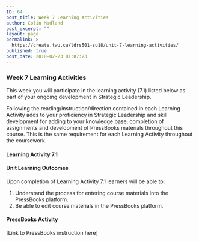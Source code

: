 ```yaml
---
ID: 64
post_title: Week 7 Learning Activities
author: Colin Madland
post_excerpt: ""
layout: page
permalink: >
  https://create.twu.ca/ldrs501-su18/unit-7-learning-activities/
published: true
post_date: 2018-02-23 01:07:23
---
```

<h3>Week 7 Learning Activities</h3>
This week you will participate in the learning activity (7.1) listed below as part of your ongoing development in Strategic Leadership.

Following the reading/instruction/direction contained in each Learning Activity adds to your proficiency in Strategic Leadership and skill development for adding to your knowledge base, completion of assignments and development of PressBooks materials throughout this course. This is the same requirement for each Learning Activity throughout the coursework.
<h4>Learning Activity 7.1</h4>
<h4>Unit Learning Outcomes</h4>
Upon completion of Learning Activity 7.1 learners will be able to:
<ol>
 	<li>Understand the process for entering course materials into the PressBooks platform.</li>
 	<li>Be able to edit course materials in the PressBooks platform.</li>
</ol>
<h4>PressBooks Activity</h4>
[Link to PressBooks instruction here]